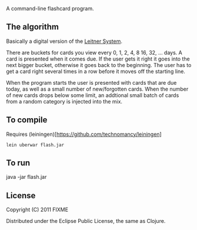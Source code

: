 A command-line flashcard program.

## The algorithm

Basically a digital version of the [Leitner System](http://en.wikipedia.org/wiki/Leitner_system).

There are buckets for cards you view every 0, 1, 2, 4, 8 16, 32, ... days.  A
card is presented when it comes due.  If the user gets it right it goes into
the next bigger bucket, otherwise it goes back to the beginning.  The user has
to get a card right several times in a row before it moves off the starting line.

When the program starts the user is presented with cards that are due today, as
well as a small number of new/forgotten cards.  When the number of new cards
drops below some limit, an addtional small batch of cards from a random
category is injected into the mix.

## To compile

Requires (leiningen)[https://github.com/technomancy/leiningen]

    lein uberwar flash.jar

## To run

  java -jar flash.jar

## License

Copyright (C) 2011 FIXME

Distributed under the Eclipse Public License, the same as Clojure.
